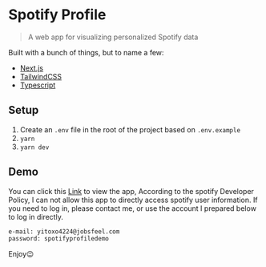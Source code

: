 # Spotify Profile

> A web app for visualizing personalized Spotify data

Built with a bunch of things, but to name a few:

- [Next.js](https://nextjs.org/)
- [TailwindCSS](https://tailwindcss.com/)
- [Typescript](https://www.typescriptlang.org/)
## Setup


1. Create an `.env` file in the root of the project based on `.env.example`
2. `yarn`
3. `yarn dev`

## Demo
You can click this [Link](https://spotify-profile-amber.vercel.app/) to view the app, According to the spotify Developer Policy, I can not allow this app to directly access spotify user information. If you need to log in, please contact me, or use the account I prepared below to log in directly.

``` bash
e-mail: yitoxo4224@jobsfeel.com
password: spotifyprofiledemo
```

Enjoy😉



